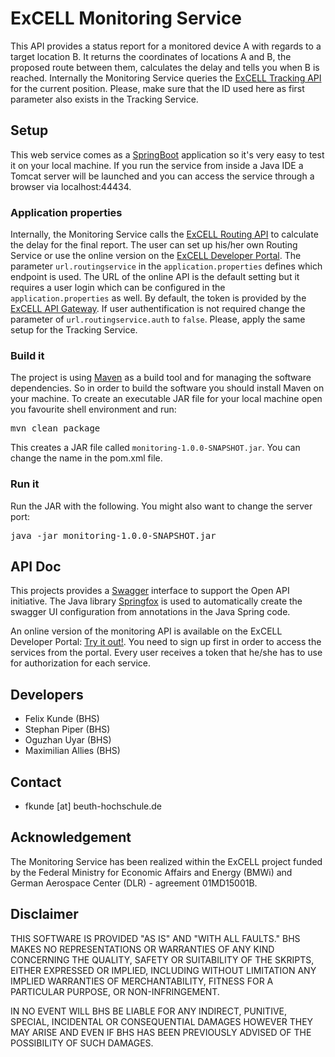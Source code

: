 # ExCELL Monitoring Service

This API provides a status report for a monitored device A with regards to a target location B. It returns the coordinates of locations A and B, the proposed route between them, calculates the delay and tells you when B is reached. Internally the Monitoring Service queries the [ExCELL Tracking API](https://www.excell-mobility.de/developer/docs.php?service=tracking_service) for the current position. Please, make sure that the ID used here as first parameter also exists in the Tracking Service.

## Setup

This web service comes as a [SpringBoot](https://projects.spring.io/spring-boot/) application so it's very easy to test it on your local machine. If you run the service from inside a Java IDE a Tomcat server will be launched and you can access the service through a browser via localhost:44434.

### Application properties

Internally, the Monitoring Service calls the [ExCELL Routing API](https://github.com/excell-mobility/routing_service) to calculate the delay for the final report. The user can set up his/her own Routing Service or use the online version on the [ExCELL Developer Portal](https://www.excell-mobility.de/developer/docs.php?service=routing_service). The parameter `url.routingservice` in the `application.properties` defines which endpoint is used. The URL of the online API is the default setting but it requires a user login which can be configured in the `application.properties` as well. By default, the token is provided by the [ExCELL API Gateway](https://dlr-integration.minglabs.com/api/v1/tokenauth/). If user authentification is not required change the parameter of `url.routingservice.auth` to `false`. Please, apply the same setup for the Tracking Service.

### Build it

The project is using [Maven](https://maven.apache.org/) as a build tool and for managing the software dependencies. So in order to build the software you should install Maven on your machine. To create an executable JAR file for your local machine open you favourite shell environment and run:

<pre>mvn clean package</pre>

This creates a JAR file called `monitoring-1.0.0-SNAPSHOT.jar`. You can change the name in the pom.xml file.

### Run it

Run the JAR with the following. You might also want to change the server port:

<pre>java -jar monitoring-1.0.0-SNAPSHOT.jar</pre>


## API Doc

This projects provides a [Swagger](https://swagger.io/) interface to support the Open API initiative. The Java library [Springfox](http://springfox.github.io/springfox/) is used to automatically create the swagger UI configuration from annotations in the Java Spring code.

An online version of the monitoring API is available on the ExCELL Developer Portal: [Try it out!](https://www.excell-mobility.de/developer/docs.php?service=monitoring_service). You need to sign up first in order to access the services from the portal. Every user receives a token that he/she has to use for authorization for each service.


## Developers

* Felix Kunde (BHS)
* Stephan Piper (BHS)
* Oguzhan Uyar (BHS)
* Maximilian Allies (BHS)


## Contact

* fkunde [at] beuth-hochschule.de


## Acknowledgement
The Monitoring Service has been realized within the ExCELL project funded by the Federal Ministry for Economic Affairs and Energy (BMWi) and German Aerospace Center (DLR) - agreement 01MD15001B.


## Disclaimer

THIS SOFTWARE IS PROVIDED "AS IS" AND "WITH ALL FAULTS." 
BHS MAKES NO REPRESENTATIONS OR WARRANTIES OF ANY KIND CONCERNING THE 
QUALITY, SAFETY OR SUITABILITY OF THE SKRIPTS, EITHER EXPRESSED OR 
IMPLIED, INCLUDING WITHOUT LIMITATION ANY IMPLIED WARRANTIES OF 
MERCHANTABILITY, FITNESS FOR A PARTICULAR PURPOSE, OR NON-INFRINGEMENT.

IN NO EVENT WILL BHS BE LIABLE FOR ANY INDIRECT, PUNITIVE, SPECIAL, 
INCIDENTAL OR CONSEQUENTIAL DAMAGES HOWEVER THEY MAY ARISE AND EVEN IF 
BHS HAS BEEN PREVIOUSLY ADVISED OF THE POSSIBILITY OF SUCH DAMAGES.
